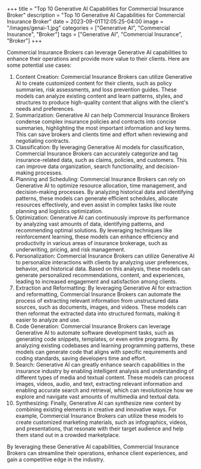 +++
title = "Top 10 Generative AI Capabilities for Commercial Insurance Broker"
description = "Top 10 Generative AI Capabilities for Commercial Insurance Broker"
date = 2023-09-01T12:05:25-04:00
image = "/images/genai-1.jpg"
categories = ["Generative AI", "Commercial Insurance", "Broker"]
tags = ["Generative AI", "Commercial Insurance", "Broker"]
+++

Commercial Insurance Brokers can leverage Generative AI capabilities to enhance their operations and provide more value to their clients. Here are some potential use cases:

1. Content Creation: Commercial Insurance Brokers can utilize Generative AI to create customized content for their clients, such as policy summaries, risk assessments, and loss prevention guides. These models can analyze existing content and learn patterns, styles, and structures to produce high-quality content that aligns with the client's needs and preferences.
2. Summarization: Generative AI can help Commercial Insurance Brokers condense complex insurance policies and contracts into concise summaries, highlighting the most important information and key terms. This can save brokers and clients time and effort when reviewing and negotiating contracts.
3. Classification: By leveraging Generative AI models for classification, Commercial Insurance Brokers can accurately categorize and tag insurance-related data, such as claims, policies, and customers. This can improve data organization, search functionality, and decision-making processes.
4. Planning and Scheduling: Commercial Insurance Brokers can rely on Generative AI to optimize resource allocation, time management, and decision-making processes. By analyzing historical data and identifying patterns, these models can generate efficient schedules, allocate resources effectively, and even assist in complex tasks like route planning and logistics optimization.
5. Optimization: Generative AI can continuously improve its performance by analyzing vast amounts of data, identifying patterns, and recommending optimal solutions. By leveraging techniques like reinforcement learning, these models can enhance efficiency and productivity in various areas of insurance brokerage, such as underwriting, pricing, and risk management.
6. Personalization: Commercial Insurance Brokers can utilize Generative AI to personalize interactions with clients by analyzing user preferences, behavior, and historical data. Based on this analysis, these models can generate personalized recommendations, content, and experiences, leading to increased engagement and satisfaction among clients.
7. Extraction and Reformatting: By leveraging Generative AI for extraction and reformatting, Commercial Insurance Brokers can automate the process of extracting relevant information from unstructured data sources, such as documents, images, and videos. These models can then reformat the extracted data into structured formats, making it easier to analyze and use.
8. Code Generation: Commercial Insurance Brokers can leverage Generative AI to automate software development tasks, such as generating code snippets, templates, or even entire programs. By analyzing existing codebases and learning programming patterns, these models can generate code that aligns with specific requirements and coding standards, saving developers time and effort.
9. Search: Generative AI can greatly enhance search capabilities in the insurance industry by enabling intelligent analysis and understanding of different types of media and textual content. These models can process images, videos, audio, and text, extracting relevant information and enabling accurate search and retrieval, which can revolutionize how we explore and navigate vast amounts of multimedia and textual data.
10. Synthesizing: Finally, Generative AI can synthesize new content by combining existing elements in creative and innovative ways. For example, Commercial Insurance Brokers can utilize these models to create customized marketing materials, such as infographics, videos, and presentations, that resonate with their target audience and help them stand out in a crowded marketplace.

By leveraging these Generative AI capabilities, Commercial Insurance Brokers can streamline their operations, enhance client experiences, and gain a competitive edge in the industry.